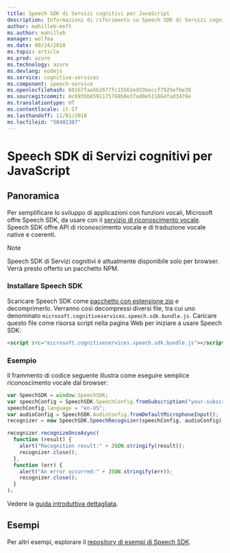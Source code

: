 ```yaml
---
title: Speech SDK di Servizi cognitivi per JavaScript
description: Informazioni di riferimento su Speech SDK di Servizi cognitivi per JavaScript
author: mahilleb-msft
ms.author: mahilleb
manager: wolfma
ms.date: 09/24/2018
ms.topic: article
ms.prod: azure
ms.technology: azure
ms.devlang: nodejs
ms.service: cognitive-services
ms.component: speech-service
ms.openlocfilehash: 69167faa5b2677fc15561ed33beccf7925efbe39
ms.sourcegitcommit: 8c6935b6591175798b8e37ad0e511864fad3478e
ms.translationtype: HT
ms.contentlocale: it-IT
ms.lasthandoff: 11/01/2018
ms.locfileid: "50402387"
---
```

# <a name="cognitive-services-speech-sdk-for-javascript"></a>Speech SDK di Servizi cognitivi per JavaScript

## <a name="overview"></a>Panoramica

Per semplificare lo sviluppo di applicazioni con funzioni vocali, Microsoft offre Speech SDK, da usare con il [servizio di riconoscimento vocale](https://aka.ms/csspeech).
Speech SDK offre API di riconoscimento vocale e di traduzione vocale native e coerenti.

> [!NOTE]
> Speech SDK di Servizi cognitivi è attualmente disponibile solo per browser.
> Verrà presto offerto un pacchetto NPM.

### <a name="install-the-speech-sdk"></a>Installare Speech SDK

Scaricare Speech SDK come [pacchetto con estensione zip](https://aka.ms/csspeech/jsbrowserpackage) e decomprimerlo.
Verranno così decompressi diversi file, tra cui uno denominato `microsoft.cognitiveservices.speech.sdk.bundle.js`.
Caricare questo file come risorsa script nella pagina Web per iniziare a usare Speech SDK:

```html
<script src="microsoft.cognitiveservices.speech.sdk.bundle.js"></script>
```

### <a name="example"></a>Esempio 

Il frammento di codice seguente illustra come eseguire semplice riconoscimento vocale dal browser:

```javascript 
var SpeechSDK = window.SpeechSDK;
var speechConfig = SpeechSDK.SpeechConfig.fromSubscription("your-subscription-key", "your-service-region");
speechConfig.language = "en-US";
var audioConfig = SpeechSDK.AudioConfig.fromDefaultMicrophoneInput();
recognizer = new SpeechSDK.SpeechRecognizer(speechConfig, audioConfig);

recognizer.recognizeOnceAsync(
  function (result) {
    alert("Recognition result:" + JSON.stringify(result));
    recognizer.close();
  },
  function (err) {
    alert("An error occurred:" + JSON.stringify(err));
    recognizer.close();
  }
);
``` 

Vedere la [guida introduttiva dettagliata](/azure/cognitive-services/speech-service/quickstart-js-browser).

## <a name="samples"></a>Esempi

Per altri esempi, esplorare il [repository di esempi di Speech SDK](https://aka.ms/csspeech/samples).
